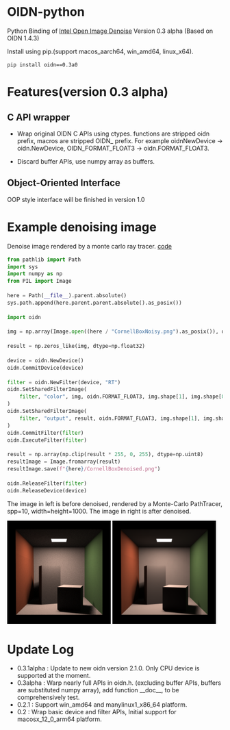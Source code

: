 # OIDN-python
Python Binding of [Intel Open Image Denoise](https://github.com/OpenImageDenoise/oidn) Version 0.3 alpha (Based on OIDN 1.4.3)

Install using pip.(support macos_aarch64, win_amd64, linux_x64).

```
pip install oidn==0.3a0
```

# Features(version 0.3 alpha)

## C API wrapper

- Wrap original OIDN C APIs using ctypes. functions are stripped oidn prefix, macros are stripped OIDN_ prefix. For example oidnNewDevice -> oidn.NewDevice, OIDN_FORMAT_FLOAT3 -> oidn.FORMAT_FLOAT3. 

- Discard buffer APIs, use numpy array as buffers.

## Object-Oriented Interface

OOP style interface will be finished in version 1.0

# Example denoising image

Denoise image rendered by a monte carlo ray tracer. [code](./tests/DenoiseCornellBox/DenoiseCornellBox.py)

```python 
from pathlib import Path
import sys
import numpy as np
from PIL import Image

here = Path(__file__).parent.absolute()
sys.path.append(here.parent.parent.absolute().as_posix())

import oidn

img = np.array(Image.open((here / "CornellBoxNoisy.png").as_posix()), dtype=np.float32) / 255.0

result = np.zeros_like(img, dtype=np.float32)

device = oidn.NewDevice()
oidn.CommitDevice(device)

filter = oidn.NewFilter(device, "RT")
oidn.SetSharedFilterImage(
    filter, "color", img, oidn.FORMAT_FLOAT3, img.shape[1], img.shape[0]
)
oidn.SetSharedFilterImage(
    filter, "output", result, oidn.FORMAT_FLOAT3, img.shape[1], img.shape[0]
)
oidn.CommitFilter(filter)
oidn.ExecuteFilter(filter)

result = np.array(np.clip(result * 255, 0, 255), dtype=np.uint8)
resultImage = Image.fromarray(result)
resultImage.save(f"{here}/CornellBoxDenoised.png")

oidn.ReleaseFilter(filter)
oidn.ReleaseDevice(device)
```

The image in left is before denoised, rendered by a Monte-Carlo PathTracer, spp=10, width=height=1000. The image in right is after denoised.

<div>
<div style="width:48%; display: inline-block"> 
<img src="tests/DenoiseCornellBox/CornellBoxNoisy.png">
</div>
<div style="width:48%; display: inline-block"> 
<img src="tests/DenoiseCornellBox/CornellBoxDenoisedAsExample.png">
</div>
</div>

# Update Log
- 0.3.1alpha : Update to new oidn version 2.1.0. Only CPU device is supported at the moment.
- 0.3alpha : Warp nearly full APIs in oidn.h. (excluding buffer APIs, buffers are substituted numpy array), add function \_\_doc\_\_, to be comprehensively test.
- 0.2.1 : Support win_amd64 and manylinux1_x86_64 platform.
- 0.2 : Wrap basic device and filter APIs, Initial support for macosx_12_0_arm64 platform.
